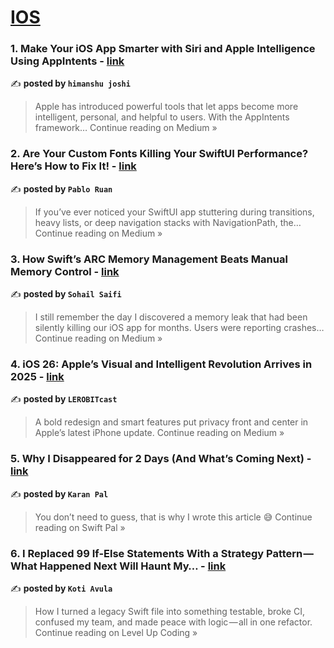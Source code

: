 
<h1><a href=https://medium.com/tag/ios/recommended target="_blank" rel="noopener noreferrer">IOS</a></h1>
<h3>1. Make Your iOS App Smarter with Siri and Apple Intelligence Using AppIntents - <a href="https://medium.com/@himanshujoshi47/make-your-ios-app-smarter-with-siri-and-apple-intelligence-using-appintents-fd7280af0236?source=rss------ios-5" target="_blank" rel="noopener noreferrer">link</a></h3>

✍️ **posted by `himanshu joshi`**

<blockquote>Apple has introduced powerful tools that let apps become more intelligent, personal, and helpful to users. With the AppIntents framework…
Continue reading on Medium »</blockquote>

<h3>2.  Are Your Custom Fonts Killing Your SwiftUI Performance? Here’s How to Fix It! - <a href="https://medium.com/@pabloruan/are-your-custom-fonts-killing-your-swiftui-performance-heres-how-to-fix-it-78b94607b266?source=rss------ios-5" target="_blank" rel="noopener noreferrer">link</a></h3>

✍️ **posted by `Pablo Ruan`**

<blockquote>If you’ve ever noticed your SwiftUI app stuttering during transitions, heavy lists, or deep navigation stacks with NavigationPath, the…
Continue reading on Medium »</blockquote>

<h3>3. How Swift’s ARC Memory Management Beats Manual Memory Control - <a href="https://medium.com/@sohail_saifi/how-swifts-arc-memory-management-beats-manual-memory-control-ea69092f899e?source=rss------ios-5" target="_blank" rel="noopener noreferrer">link</a></h3>

✍️ **posted by `Sohail Saifi`**

<blockquote>I still remember the day I discovered a memory leak that had been silently killing our iOS app for months. Users were reporting crashes…
Continue reading on Medium »</blockquote>

<h3>4. iOS 26: Apple’s Visual and Intelligent Revolution Arrives in 2025 - <a href="https://medium.com/@lerobitcast/ios-26-apples-visual-and-intelligent-revolution-arrives-in-2025-7464ae916a50?source=rss------ios-5" target="_blank" rel="noopener noreferrer">link</a></h3>

✍️ **posted by `LEROBITcast`**

<blockquote>A bold redesign and smart features put privacy front and center in Apple’s latest iPhone update.
Continue reading on Medium »</blockquote>

<h3>5.  Why I Disappeared for 2 Days (And What’s Coming Next) - <a href="https://medium.com/swift-pal/why-i-disappeared-for-2-days-and-whats-coming-next-a0677191047e?source=rss------ios-5" target="_blank" rel="noopener noreferrer">link</a></h3>

✍️ **posted by `Karan Pal`**

<blockquote>You don’t need to guess, that is why I wrote this article 😅
Continue reading on Swift Pal »</blockquote>

<h3>6. I Replaced 99 If-Else Statements With a Strategy Pattern — What Happened Next Will Haunt My… - <a href="https://levelup.gitconnected.com/i-replaced-99-if-else-statements-with-a-strategy-pattern-what-happened-next-will-haunt-my-7f91b042667f?source=rss------ios-5" target="_blank" rel="noopener noreferrer">link</a></h3>

✍️ **posted by `Koti Avula`**

<blockquote>How I turned a legacy Swift file into something testable, broke CI, confused my team, and made peace with logic — all in one refactor.
Continue reading on Level Up Coding »</blockquote>

